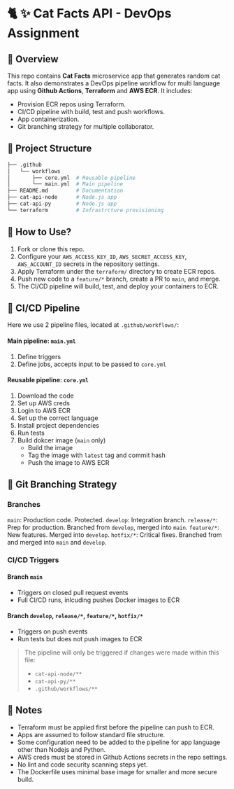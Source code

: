 # 🐈 ✨ Cat Facts API - DevOps Assignment

## 📌 Overview

This repo contains **Cat Facts** microservice app that generates random cat facts. It also demonstrates a DevOps pipeline workflow for multi language app using **Github Actions**, **Terraform** and **AWS ECR**. It includes:

- Provision ECR repos using Terraform.
- CI/CD pipeline with build, test and push workflows.
- App containerization.
- Git branching strategy for multiple collaborator.

## 📂 Project Structure

```bash
├── .github
│   └── workflows
│       ├── core.yml  # Reusable pipeline
│       └── main.yml  # Main pipeline
├── README.md         # Documentation
├── cat-api-node      # Node.js app
├── cat-api-py        # Node.js app
└── terraform         # Infrastrcture provisioning
```

## 📕 How to Use?

1. Fork or clone this repo.
2. Configure your `AWS_ACCESS_KEY_ID`, `AWS_SECRET_ACCESS_KEY`, `AWS_ACCOUNT_ID` secrets in the repository settings.
3. Apply Terraform under the `terraform/` directory to create ECR repos.
4. Push new code to a `feature/*` branch, create a PR to `main`, and merge.
5. The CI/CD pipeline will build, test, and deploy your containers to ECR.

## 🔄 CI/CD Pipeline

Here we use 2 pipeline files, located at `.github/workflows/`:

#### Main pipeline: `main.yml`

1. Define triggers
2. Define jobs, accepts input to be passed to `core.yml`

#### Reusable pipeline: `core.yml`

1. Download the code
2. Set up AWS creds
3. Login to AWS ECR
4. Set up the correct language
5. Install project dependencies
6. Run tests
7. Build dokcer image (`main` only)
   - Build the image
   - Tag the image with `latest` tag and commit hash
   - Push the image to AWS ECR

## 🔀 Git Branching Strategy

### Branches

`main`: Production code. Protected.
`develop`: Integration branch.
`release/*`: Prep for production. Branched from `develop`, merged into `main`.
`feature/*`: New features. Merged into `develop`.
`hotfix/*`: Critical fixes. Branched from and merged into `main` and `develop`.

### CI/CD Triggers

#### Branch `main`

- Triggers on closed pull request events
- Full CI/CD runs, inlcuding pushes Docker images to ECR

#### Branch `develop`, `release/*`, `feature/*`, `hotfix/*`

- Triggers on push events
- Run tests but does not push images to ECR

> The pipeline will only be triggered if changes were made within this file:
>
> - `cat-api-node/**`
> - `cat-api-py/**`
> - `.github/workflows/**`

## 📝 Notes

- Terraform must be applied first before the pipeline can push to ECR.
- Apps are assumed to follow standard file structure.
- Some configuration need to be added to the pipeline for app language other than Nodejs and Python.
- AWS creds must be stored in Github Actions secrets in the repo settings.
- No lint and code security scanning steps yet.
- The Dockerfile uses minimal base image for smaller and more secure build.
